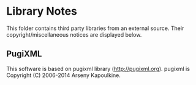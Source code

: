# Library Notes
This folder contains third party libraries from an external source. Their
copyright/miscellaneous notices are displayed below.

## PugiXML
This software is based on pugixml library (http://pugixml.org).
pugixml is Copyright (C) 2006-2014 Arseny Kapoulkine.
